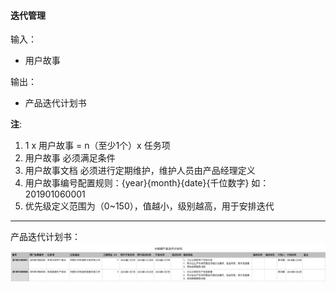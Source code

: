 #### 迭代管理

输入：
* 用户故事

输出：
* 产品迭代计划书

**注**: 
1. 1 x 用户故事 = n（至少1个）x 任务项
2. 用户故事 必须满足条件
3. 用户故事文档 必须进行定期维护，维护人员由产品经理定义
4. 用户故事编号配置规则：{year}{month}{date}{千位数字} 如：201901060001 
5. 优先级定义范围为（0~150），值越小，级别越高，用于安排迭代

---

产品迭代计划书：
![](/assets/production_iteration_plan.png)




